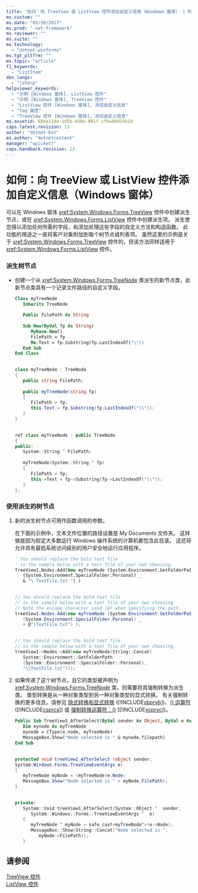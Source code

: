 ```yaml
---
title: "如何：向 TreeView 或 ListView 控件添加自定义信息（Windows 窗体） | Microsoft Docs"
ms.custom: ""
ms.date: "03/30/2017"
ms.prod: ".net-framework"
ms.reviewer: ""
ms.suite: ""
ms.technology: 
  - "dotnet-winforms"
ms.tgt_pltfrm: ""
ms.topic: "article"
f1_keywords: 
  - "ListItem"
dev_langs: 
  - "jsharp"
helpviewer_keywords: 
  - "示例 [Windows 窗体], ListView 控件"
  - "示例 [Windows 窗体], TreeView 控件"
  - "ListView 控件 [Windows 窗体], 添加自定义信息"
  - "Tag 属性"
  - "TreeView 控件 [Windows 窗体], 添加自定义信息"
ms.assetid: 68be11de-1d5b-430e-901f-cfbe48d14b19
caps.latest.revision: 13
author: "dotnet-bot"
ms.author: "dotnetcontent"
manager: "wpickett"
caps.handback.revision: 13
---
```

# 如何：向 TreeView 或 ListView 控件添加自定义信息（Windows 窗体）
可以在 Windows 窗体 <xref:System.Windows.Forms.TreeView> 控件中创建派生节点，或在 <xref:System.Windows.Forms.ListView> 控件中创建派生项。  派生使您得以添加任何所需的字段，和添加处理这些字段的自定义方法和构造函数。  此功能的用途之一是将客户对象附加到每个树节点或列表项。  虽然这里的示例是关于 <xref:System.Windows.Forms.TreeView> 控件的，但该方法同样适用于 <xref:System.Windows.Forms.ListView> 控件。  
  
### 派生树节点  
  
-   创建一个从 <xref:System.Windows.Forms.TreeNode> 类派生的新节点类，此新节点类具有一个记录文件路径的自定义字段。  
  
    ```vb  
    Class myTreeNode  
       Inherits TreeNode  
  
       Public FilePath As String  
  
       Sub New(ByVal fp As String)  
          MyBase.New()  
          FilePath = fp  
          Me.Text = fp.Substring(fp.LastIndexOf("\"))  
       End Sub  
    End Class  
  
    ```  
  
    ```csharp  
    class myTreeNode : TreeNode  
    {  
       public string FilePath;  
  
       public myTreeNode(string fp)  
       {  
          FilePath = fp;  
          this.Text = fp.Substring(fp.LastIndexOf("\\"));  
       }  
    }  
  
    ```  
  
    ```cpp  
    ref class myTreeNode : public TreeNode  
    {  
    public:  
       System::String ^ FilePath;  
  
       myTreeNode(System::String ^ fp)  
       {  
          FilePath = fp;  
          this->Text = fp->Substring(fp->LastIndexOf("\\"));  
       }  
    };  
    ```  
  
### 使用派生的树节点  
  
1.  新的派生树节点可用作函数调用的参数。  
  
     在下面的示例中，文本文件位置的路径设置是 My Documents 文件夹。  这样做是因为假定大多数运行 Windows 操作系统的计算机都包含此目录。  这还将允许具有最低系统访问级别的用户安全地运行应用程序。  
  
    ```vb  
    ' You should replace the bold text file   
    ' in the sample below with a text file of your own choosing.  
    TreeView1.Nodes.Add(New myTreeNode (System.Environment.GetFolderPath _  
       (System.Environment.SpecialFolder.Personal) _  
       & "\ TextFile.txt ") )  
  
    ```  
  
    ```csharp  
    // You should replace the bold text file   
    // in the sample below with a text file of your own choosing.  
    // Note the escape character used (@) when specifying the path.  
    treeView1.Nodes.Add(new myTreeNode (System.Environment.GetFolderPath _  
       (System.Environment.SpecialFolder.Personal) _  
       + @"\TextFile.txt") );  
  
    ```  
  
    ```cpp  
    // You should replace the bold text file   
    // in the sample below with a text file of your own choosing.  
    treeView1->Nodes->Add(new myTreeNode(String::Concat(  
       System::Environment::GetFolderPath  
       (System::Environment::SpecialFolder::Personal),  
       "\\TextFile.txt")));  
    ```  
  
2.  如果传递了这个树节点，且它的类型被声明为 <xref:System.Windows.Forms.TreeNode> 类，则需要将其强制转换为派生类。  类型转换是从一种对象类型到另一种对象类型的显式转换。  有关强制转换的更多信息，请参见 [隐式转换和显式转换](../Topic/Implicit%20and%20Explicit%20Conversions%20\(Visual%20Basic\).md) \([!INCLUDE[vbprvb](../../../../includes/vbprvb-md.md)]\)、[\(\) 运算符](../Topic/\(\)%20Operator%20\(C%23%20Reference\).md) \([!INCLUDE[csprcs](../../../../includes/csprcs-md.md)]\) 或 [强制转换运算符：\(\)](../../../../amples/snippets/visualbasic/VS_Snippets_Wpf/DocumentStructure/visualbasic/spec_withstructure-xps/_rels/.rels) \([!INCLUDE[vcprvc](../../../../includes/vcprvc-md.md)]\)。  
  
    ```vb  
    Public Sub TreeView1_AfterSelect(ByVal sender As Object, ByVal e As System.Windows.Forms.TreeViewEventArgs) Handles TreeView1.AfterSelect  
       Dim mynode As myTreeNode  
       mynode = CType(e.node, myTreeNode)  
       MessageBox.Show("Node selected is " & mynode.filepath)  
    End Sub  
  
    ```  
  
    ```csharp  
    protected void treeView1_AfterSelect (object sender,  
    System.Windows.Forms.TreeViewEventArgs e)  
    {  
       myTreeNode myNode = (myTreeNode)e.Node;  
       MessageBox.Show("Node selected is " + myNode.FilePath);  
    }  
  
    ```  
  
    ```cpp  
    private:  
       System::Void treeView1_AfterSelect(System::Object ^  sender,  
          System::Windows::Forms::TreeViewEventArgs ^  e)  
       {  
          myTreeNode ^ myNode = safe_cast<myTreeNode^>(e->Node);  
          MessageBox::Show(String::Concat("Node selected is ",   
             myNode->FilePath));  
       }  
    ```  
  
## 请参阅  
 [TreeView 控件](../../../../docs/framework/winforms/controls/treeview-control-windows-forms.md)   
 [ListView 控件](../../../../docs/framework/winforms/controls/listview-control-windows-forms.md)